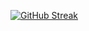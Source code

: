 [![GitHub Streak](https://github-readme-streak-stats.herokuapp.com?user=FlushingBaseball&theme=prussian&hide_border=true&border_radius=2.6&card_width=500&background=000211)](https://git.io/streak-stats)
